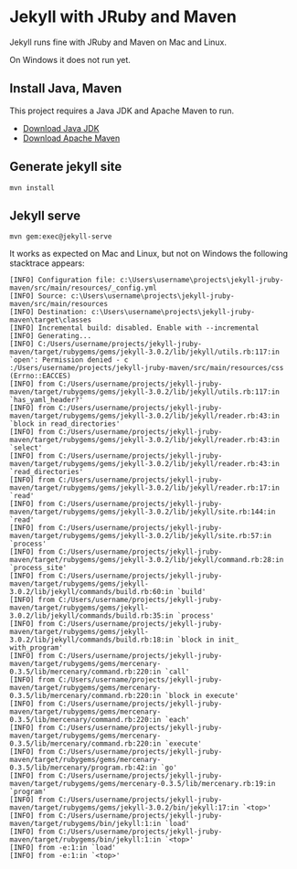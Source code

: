 # Jekyll with JRuby and Maven

Jekyll runs fine with JRuby and Maven on Mac and Linux.

On Windows it does not run yet.

## Install Java, Maven

This project requires a Java JDK and Apache Maven to run.

* [Download Java JDK](http://www.oracle.com/technetwork/java/javase/downloads)
* [Download Apache Maven](https://maven.apache.org/download.cgi)


## Generate jekyll site

`
mvn install
`

## Jekyll serve

`
mvn gem:exec@jekyll-serve
`

It works as expected on Mac and Linux, but not on Windows the following stacktrace appears:
    
    [INFO] Configuration file: c:\Users\username\projects\jekyll-jruby-maven/src/main/resources/_config.yml
    [INFO] Source: c:\Users\username\projects\jekyll-jruby-maven/src/main/resources
    [INFO] Destination: c:\Users\username\projects\jekyll-jruby-maven\target\classes
    [INFO] Incremental build: disabled. Enable with --incremental
    [INFO] Generating...
    [INFO] C:/Users/username/projects/jekyll-jruby-maven/target/rubygems/gems/jekyll-3.0.2/lib/jekyll/utils.rb:117:in `open': Permission denied - c
    :/Users/username/projects/jekyll-jruby-maven/src/main/resources/css (Errno::EACCES)
    [INFO] from C:/Users/username/projects/jekyll-jruby-maven/target/rubygems/gems/jekyll-3.0.2/lib/jekyll/utils.rb:117:in `has_yaml_header?'
    [INFO] from C:/Users/username/projects/jekyll-jruby-maven/target/rubygems/gems/jekyll-3.0.2/lib/jekyll/reader.rb:43:in `block in read_directories'
    [INFO] from C:/Users/username/projects/jekyll-jruby-maven/target/rubygems/gems/jekyll-3.0.2/lib/jekyll/reader.rb:43:in `select'
    [INFO] from C:/Users/username/projects/jekyll-jruby-maven/target/rubygems/gems/jekyll-3.0.2/lib/jekyll/reader.rb:43:in `read_directories'
    [INFO] from C:/Users/username/projects/jekyll-jruby-maven/target/rubygems/gems/jekyll-3.0.2/lib/jekyll/reader.rb:17:in `read'
    [INFO] from C:/Users/username/projects/jekyll-jruby-maven/target/rubygems/gems/jekyll-3.0.2/lib/jekyll/site.rb:144:in `read'
    [INFO] from C:/Users/username/projects/jekyll-jruby-maven/target/rubygems/gems/jekyll-3.0.2/lib/jekyll/site.rb:57:in `process'
    [INFO] from C:/Users/username/projects/jekyll-jruby-maven/target/rubygems/gems/jekyll-3.0.2/lib/jekyll/command.rb:28:in `process_site'
    [INFO] from C:/Users/username/projects/jekyll-jruby-maven/target/rubygems/gems/jekyll-3.0.2/lib/jekyll/commands/build.rb:60:in `build'
    [INFO] from C:/Users/username/projects/jekyll-jruby-maven/target/rubygems/gems/jekyll-3.0.2/lib/jekyll/commands/build.rb:35:in `process'
    [INFO] from C:/Users/username/projects/jekyll-jruby-maven/target/rubygems/gems/jekyll-3.0.2/lib/jekyll/commands/build.rb:18:in `block in init_
    with_program'
    [INFO] from C:/Users/username/projects/jekyll-jruby-maven/target/rubygems/gems/mercenary-0.3.5/lib/mercenary/command.rb:220:in `call'
    [INFO] from C:/Users/username/projects/jekyll-jruby-maven/target/rubygems/gems/mercenary-0.3.5/lib/mercenary/command.rb:220:in `block in execute'
    [INFO] from C:/Users/username/projects/jekyll-jruby-maven/target/rubygems/gems/mercenary-0.3.5/lib/mercenary/command.rb:220:in `each'
    [INFO] from C:/Users/username/projects/jekyll-jruby-maven/target/rubygems/gems/mercenary-0.3.5/lib/mercenary/command.rb:220:in `execute'
    [INFO] from C:/Users/username/projects/jekyll-jruby-maven/target/rubygems/gems/mercenary-0.3.5/lib/mercenary/program.rb:42:in `go'
    [INFO] from C:/Users/username/projects/jekyll-jruby-maven/target/rubygems/gems/mercenary-0.3.5/lib/mercenary.rb:19:in `program'
    [INFO] from C:/Users/username/projects/jekyll-jruby-maven/target/rubygems/gems/jekyll-3.0.2/bin/jekyll:17:in `<top>'
    [INFO] from C:/Users/username/projects/jekyll-jruby-maven/target/rubygems/bin/jekyll:1:in `load'
    [INFO] from C:/Users/username/projects/jekyll-jruby-maven/target/rubygems/bin/jekyll:1:in `<top>'
    [INFO] from -e:1:in `load'
    [INFO] from -e:1:in `<top>'
